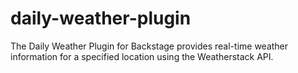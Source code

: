 # daily-weather-plugin
The Daily Weather Plugin for Backstage provides real-time weather information for a specified location using the Weatherstack API.
